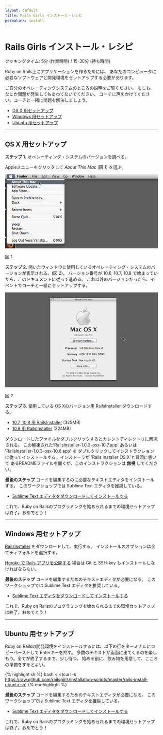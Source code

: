 ```yaml
---
layout: default
title: Rails Girls インストール・レシピ
permalink: install
---
```


# Rails Girls インストール・レシピ
<span class="muted">クッキングタイム: 5分 (作業時間) / 15-30分 (待ち時間)</span>

Ruby on Rails上にアプリケーションを作るためには、
あなたのコンピュータに必要なソフトウェアと開発環境をセットアップする必要があります。

ご自分のオペレーティングシステムのところの説明をご覧ください。
もしも、なにか問題が発生してもあわてないでください。
コーチに声をかけてください。コーチと一緒に問題を解決しましょう。

* [OS X 用セットアップ](#setup_for_os_x)
* [Windows 用セットアップ](#setup_for_windows)
* [Ubuntu 用セットアップ](#setup_for_ubuntu)

<hr />

## <a id="setup_for_os_x">OS X 用セットアップ</a>

**ステップ 1.** オペレーティング・システムのバージョンを調べる。

Appleメニューをクリックして *About This Mac* (図 1) を選ぶ。

![Apple menu](/images/1.png "Apple menu")

図 1

**ステップ 2.** 開いたウィンドウに使用しているオペレーティング・システムのバージョンが表示される。(図 2)。
バージョン番号が 10.6, 10.7, 10.8 で始まっていたら、このドキュメントに従って進める。
これ以外のバージョンだったら、イベントでコーチと一緒にセットアップする。

![About this Mac dialog](/images/2.png "About this Mac dialog")

図 2

**ステップ 3.** 使用している OS Xのバージョン用 RailsInstaller ダウンロードする。

* [10.7, 10.8 用 RailsInstaller](https://github.com/downloads/railsinstaller/railsinstaller-nix/RailsInstaller-1.0.3-osx-10.7.app.tgz) <span class="muted">(325MB)</span>
* [10.6 用 RailsInstaller](https://github.com/downloads/railsinstaller/railsinstaller-nix/RailsInstaller-1.0.3-osx-10.6.app.tgz) <span class="muted">(224MB)</span>

ダウンロードしたファイルをダブルクリックするとカレントディレクトリに解凍される。
この解凍された'RailsInstaller-1.0.3-osx-10.7.app' あるいは 'RailsInstaller-1.0.3-osx-10.6.app' を
ダブルクリックしてインストラクションに従ってインストールする。インストーラが 'Rails Installer OS X'と冒頭に書いて
あるREADMEファイルを開くが、このインストラクションは **無視** してください。

**最後のステップ** コードを編集するのに必要なテキストエディタをインストールする。
このワークショップでは Sublime Text エディタを推奨している。

* [Sublime Text エディタをダウンロードしてインストールする](http://www.sublimetext.com/2)

これで、Ruby on Railsのプログラミングを始められるまでの環境セットアップは終了。おめでとう！

<hr />

## <a id="setup_for_windows">Windows 用セットアップ</a>

[RailsInstaller](http://rubyforge.org/frs/download.php/75346/railsinstaller-2.1.0.exe) をダウンロードして、実行する。
インストールのオプションは全てディフォルトを選択する。

[Heroku で Rails アプリを公開する](/heroku) 場合は Git と SSH-key もインストールしなければならない。

**最後のステップ** コードを編集するためのテキストエディタが必要になる。
このワークショップでは Sublime Text エディタを推奨している。

* [Sublime Text エディタをダウンロードしてインストールする](http://www.sublimetext.com/2)

これで、Ruby on Railsのプログラミングを始められるまでの環境セットアップは終了。おめでとう！

<hr />

## <a id="setup_for_ubuntu">Ubuntu 用セットアップ</a>

Ruby on Railsの開発環境をインストールするには、以下の行をターミナルにコピーペーストして Enterキーを押す。
多数のテキストが画面に出てくるのを楽しもう。全てが終了するまで、少し待つ。
始める前に、飲み物を用意して、こころの準備をするとよい。

{% highlight sh %}
bash < <(curl -s https://raw.github.com/railsgirls/installation-scripts/master/rails-install-ubuntu.sh)
{% endhighlight %}

**最後のステップ** コードを編集するためのテキストエディタが必要になる。
このワークショップでは Sublime Text エディタを推奨している。

* [Sublime Text エディタをダウンロードしてインストールする](http://www.sublimetext.com/2)

これで、Ruby on Railsのプログラミングを始められるまでの環境セットアップは終了。おめでとう！